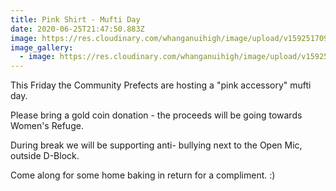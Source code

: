 ```yaml
---
title: Pink Shirt - Mufti Day
date: 2020-06-25T21:47:50.883Z
image: https://res.cloudinary.com/whanganuihigh/image/upload/v1592517093/Events/CroppedFocusedImage288180-PSD-MC-image-copy.jpg
image_gallery:
  - image: https://res.cloudinary.com/whanganuihigh/image/upload/v1592517619/Events/JoxL5c7IElEbEqAwbHCOzbPahEQ3Fq5ErO56ZBDVJzK6Mm1m7dgOPcIwqknRSk45fPqqNmEU9NPN5iQ0ammYfYV1FZwmw0IAy5dCnaAaSXzPUB8SChEcDDEnxn2yM6bR.jpg
---
```

This Friday the Community Prefects are hosting a "pink accessory" mufti day.

Please bring a gold coin donation - the proceeds will be going towards Women's Refuge. 

During break we will be supporting anti- bullying next to the Open Mic, outside D-Block. 

Come along for some home baking in return for a compliment. :)